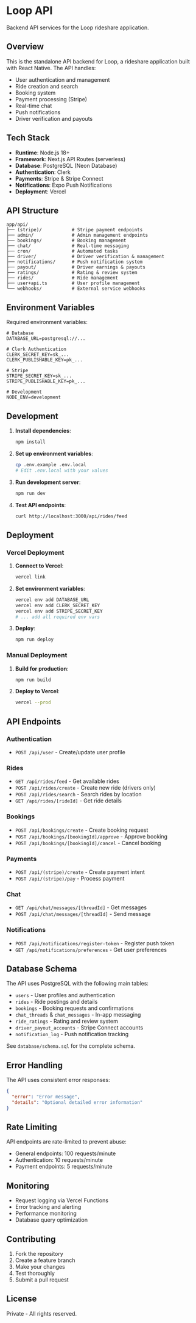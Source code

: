 # Loop API

Backend API services for the Loop rideshare application.

## Overview

This is the standalone API backend for Loop, a rideshare application built with React Native. The API handles:

- User authentication and management
- Ride creation and search
- Booking system
- Payment processing (Stripe)
- Real-time chat
- Push notifications
- Driver verification and payouts

## Tech Stack

- **Runtime**: Node.js 18+
- **Framework**: Next.js API Routes (serverless)
- **Database**: PostgreSQL (Neon Database)
- **Authentication**: Clerk
- **Payments**: Stripe & Stripe Connect
- **Notifications**: Expo Push Notifications
- **Deployment**: Vercel

## API Structure

```
app/api/
├── (stripe)/           # Stripe payment endpoints
├── admin/              # Admin management endpoints
├── bookings/           # Booking management
├── chat/               # Real-time messaging
├── cron/               # Automated tasks
├── driver/             # Driver verification & management
├── notifications/      # Push notification system
├── payout/             # Driver earnings & payouts
├── ratings/            # Rating & review system
├── rides/              # Ride management
├── user+api.ts         # User profile management
└── webhooks/           # External service webhooks
```

## Environment Variables

Required environment variables:

```env
# Database
DATABASE_URL=postgresql://...

# Clerk Authentication
CLERK_SECRET_KEY=sk_...
CLERK_PUBLISHABLE_KEY=pk_...

# Stripe
STRIPE_SECRET_KEY=sk_...
STRIPE_PUBLISHABLE_KEY=pk_...

# Development
NODE_ENV=development
```

## Development

1. **Install dependencies**:
   ```bash
   npm install
   ```

2. **Set up environment variables**:
   ```bash
   cp .env.example .env.local
   # Edit .env.local with your values
   ```

3. **Run development server**:
   ```bash
   npm run dev
   ```

4. **Test API endpoints**:
   ```bash
   curl http://localhost:3000/api/rides/feed
   ```

## Deployment

### Vercel Deployment

1. **Connect to Vercel**:
   ```bash
   vercel link
   ```

2. **Set environment variables**:
   ```bash
   vercel env add DATABASE_URL
   vercel env add CLERK_SECRET_KEY
   vercel env add STRIPE_SECRET_KEY
   # ... add all required env vars
   ```

3. **Deploy**:
   ```bash
   npm run deploy
   ```

### Manual Deployment

1. **Build for production**:
   ```bash
   npm run build
   ```

2. **Deploy to Vercel**:
   ```bash
   vercel --prod
   ```

## API Endpoints

### Authentication
- `POST /api/user` - Create/update user profile

### Rides
- `GET /api/rides/feed` - Get available rides
- `POST /api/rides/create` - Create new ride (drivers only)
- `POST /api/rides/search` - Search rides by location
- `GET /api/rides/[rideId]` - Get ride details

### Bookings
- `POST /api/bookings/create` - Create booking request
- `POST /api/bookings/[bookingId]/approve` - Approve booking
- `POST /api/bookings/[bookingId]/cancel` - Cancel booking

### Payments
- `POST /api/(stripe)/create` - Create payment intent
- `POST /api/(stripe)/pay` - Process payment

### Chat
- `GET /api/chat/messages/[threadId]` - Get messages
- `POST /api/chat/messages/[threadId]` - Send message

### Notifications
- `POST /api/notifications/register-token` - Register push token
- `GET /api/notifications/preferences` - Get user preferences

## Database Schema

The API uses PostgreSQL with the following main tables:

- `users` - User profiles and authentication
- `rides` - Ride postings and details
- `bookings` - Booking requests and confirmations
- `chat_threads` & `chat_messages` - In-app messaging
- `ride_ratings` - Rating and review system
- `driver_payout_accounts` - Stripe Connect accounts
- `notification_log` - Push notification tracking

See `database/schema.sql` for the complete schema.

## Error Handling

The API uses consistent error responses:

```json
{
  "error": "Error message",
  "details": "Optional detailed error information"
}
```

## Rate Limiting

API endpoints are rate-limited to prevent abuse:
- General endpoints: 100 requests/minute
- Authentication: 10 requests/minute
- Payment endpoints: 5 requests/minute


## Monitoring

- Request logging via Vercel Functions
- Error tracking and alerting
- Performance monitoring
- Database query optimization

## Contributing

1. Fork the repository
2. Create a feature branch
3. Make your changes
4. Test thoroughly
5. Submit a pull request

## License

Private - All rights reserved.